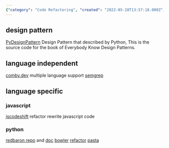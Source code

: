 ```yaml
---
{"category": "Code Refactoring", "created": "2022-05-28T13:57:18.000Z", "date": "2022-05-28 13:57:18", "description": "Code Batch Change Tool, or Code Refactor Tool, is a novel sed-like tool designed for refactoring and rewriting code in multiple programming languages. It offers language independence through platforms like comby.dev and language-specific tools, including jscodeshift for JavaScript and various Python options such as Redbaron, Bowler, refactor, and Google's Pasta.", "modified": "2022-11-08T16:07:58.179Z", "tags": ["code refactoring", "programming language understanding", "sed alternative", "semantic editing", "stub"], "title": "Code Batch Change Tool, Code Refactor Tool (the new sed)"}
---
```

## design pattern
[PyDesignPattern](https://github.com/luoweifu/PyDesignPattern) Design Pattern that described by Python, This is the source code for the book of Everybody Know Design Patterns.
## language independent
[comby.dev](https://comby.dev/docs/get-started) multiple language support
[semgrep](https://semgrep.dev/docs/cli-reference/)
## language specific
### javascript
[jscodeshift](https://www.toptal.com/javascript/write-code-to-rewrite-your-code) refactor rewrite javascript code
### python
[redbaron repo](https://github.com/PyCQA/redbaron) and [doc](https://redbaron.readthedocs.io/en/latest/tuto.html#)
[bowler](https://github.com/facebookincubator/Bowler)
[refactor](https://github.com/isidentical/refactor)
[pasta](https://github.com/google/pasta)